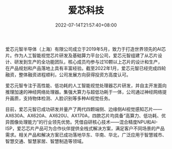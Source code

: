 ﻿---
weight: 
title: "爱芯科技"
description: "爱芯元智AXERA，AI视觉芯片研发及基本算力平台公司。专注于高性能、低功耗的人工智能处理器芯片研发，为合作伙伴提供全栈式解决方案，满足客户不同场景的产品需求。"
date: 2022-07-14T21:57:40+08:00
lastmod: 2022-07-14T16:45:40+08:00
draft: false
authors: ["june"]
featuredImage: "565.jpg"
link: "https://www.axera-tech.com/"
tags: ["爱芯科技","算力"]
categories: ["navigation"]
navigation: ["算力"]
lightgallery: true
toc: true
pinned: false
recommend: false
recommend1: false
---
爱芯元智半导体（上海）有限公司成立于2019年5月，致力于打造世界领先的AI芯片。作为人工智能视觉芯片研发及基础算力平台公司，爱芯元智组建了从芯片设计、研发到生产的全功能团队，核心成员均参与过10颗以上芯片的设计和生产，在产品规划和产品落地上具有丰富经验。截至2022年1月，爱芯元智已经完成四轮融资，整体融资进程顺利，公司发展方向获得投资方高度认可。

爱芯元智专注于高性能、低功耗的人工智能视觉处理器芯片研发，并自主开发面向推理加速的神经网络处理器。集强大算力与超低功耗于一体，公司通过神经网络提升画质，支持物体检测、人脸识别等多种AI视觉任务。

目前，爱芯元智已成功研发并量产了两代四颗端侧、边缘侧AI视觉感知芯片——AX630A、AX620A、AX620U、AX170A，四款芯片均具备“高算力、低功耗、优异图像处理能力”的行业领先优势。凭借自研核心技术——混合精度NPU和AI-ISP，爱芯芯片产品可为合作伙伴提供全栈式解决方案，满足客户不同场景的产品需求。相关产品和解决方案已成功落地华东、华南、华北，广泛应用于智慧城市、智慧交通、智慧家居、智慧制造等领域。
